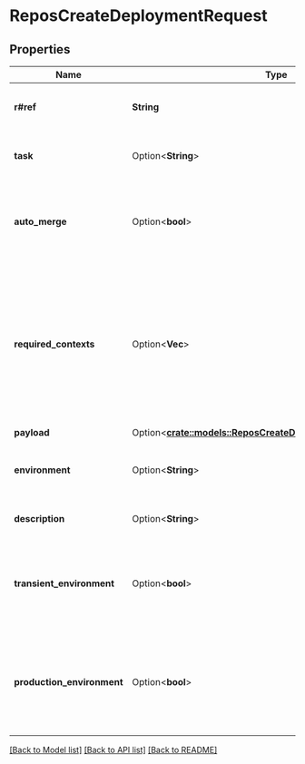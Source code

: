 # ReposCreateDeploymentRequest

## Properties

Name | Type | Description | Notes
------------ | ------------- | ------------- | -------------
**r#ref** | **String** | The ref to deploy. This can be a branch, tag, or SHA. | 
**task** | Option<**String**> | Specifies a task to execute (e.g., `deploy` or `deploy:migrations`). | [optional][default to deploy]
**auto_merge** | Option<**bool**> | Attempts to automatically merge the default branch into the requested ref, if it's behind the default branch. | [optional][default to true]
**required_contexts** | Option<**Vec<String>**> | The [status](https://docs.github.com/rest/commits/statuses) contexts to verify against commit status checks. If you omit this parameter, GitHub verifies all unique contexts before creating a deployment. To bypass checking entirely, pass an empty array. Defaults to all unique contexts. | [optional]
**payload** | Option<[**crate::models::ReposCreateDeploymentRequestPayload**](repos_create_deployment_request_payload.md)> |  | [optional]
**environment** | Option<**String**> | Name for the target deployment environment (e.g., `production`, `staging`, `qa`). | [optional][default to production]
**description** | Option<**String**> | Short description of the deployment. | [optional][default to ]
**transient_environment** | Option<**bool**> | Specifies if the given environment is specific to the deployment and will no longer exist at some point in the future. Default: `false` | [optional][default to false]
**production_environment** | Option<**bool**> | Specifies if the given environment is one that end-users directly interact with. Default: `true` when `environment` is `production` and `false` otherwise. | [optional]

[[Back to Model list]](../README.md#documentation-for-models) [[Back to API list]](../README.md#documentation-for-api-endpoints) [[Back to README]](../README.md)


